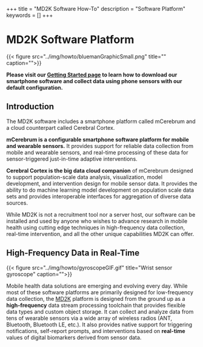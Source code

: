 +++
title = "MD2K Software How-To"
description = "Software Platform"
keywords = []
+++


# MD2K Software Platform

{{< figure src="../img/howto/bluemanGraphicSmall.png" title="" caption="">}}

**Please visit our [Getting Started page](http://software.md2k.org/howto/mcerebrum/getting-started/) to learn how to download our smartphone software and collect data using phone sensors with our default configuration.**

## Introduction
The MD2K software includes a smartphone platform called mCerebrum and a cloud counterpart called Cerebral Cortex.

**mCerebrum is a configurable smartphone software platform for mobile and wearable sensors.** It provides support for reliable data collection from mobile and wearable sensors, and real-time processing of these data for sensor-triggered just-in-time adaptive interventions.

**Cerebral Cortex is the big data cloud companion** of mCerebrum designed to support population-scale data analysis, visualization, model development, and intervention design for mobile sensor data. It provides the ability to do machine learning model development on population scale data sets and provides interoperable interfaces for aggregation of diverse data sources.

While MD2K is not a recruitment tool nor a server host, our software can be installed and used by anyone who wishes to advance research in mobile health using cutting edge techniques in high-frequency data collection, real-time intervention, and all the other unique capabilities MD2K can offer.

## High-Frequency Data in Real-Time
{{< figure src="../img/howto/gyroscopeGIF.gif" title="Wrist sensor gyroscope" caption="">}}

Mobile health data solutions are emerging and evolving every day. While most of these software platforms are primarily designed for low-frequency data collection, the [MD2K](https://www.github.com/MD2Korg/) platform is designed from the ground up as a **high-frequency** data stream processing toolchain that provides flexible data types and custom object storage. It can collect and analyze data from tens of wearable sensors via a wide array of wireless radios (ANT, Bluetooth, Bluetooth LE, etc.). It also provides native support for triggering notifications, self-report prompts, and interventions based on **real-time** values of digital biomarkers derived from sensor data.
